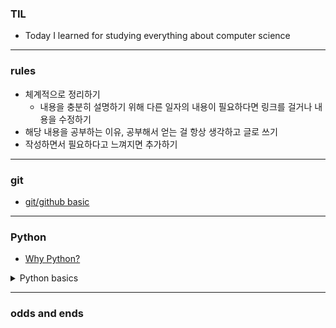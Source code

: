 ### TIL
- Today I learned for studying everything about computer science
---
### rules
- 체계적으로 정리하기
  - 내용을 충분히 설명하기 위해 다른 일자의 내용이 필요하다면 링크를 걸거나 내용을 수정하기
- 해당 내용을 공부하는 이유, 공부해서 얻는 걸 항상 생각하고 글로 쓰기
- 작성하면서 필요하다고 느껴지면 추가하기
---
### git
  - [git/github basic](https://github.com/FlashingFuture/TIL/blob/master/organized/git_github_basic.md)
---
### Python
  - [Why Python?](https://github.com/FlashingFuture/TIL/blob/master/organized/whyPython.md)
  <details>
  <summary>Python basics</summary>

  - [Python basic all-in one](https://github.com/FlashingFuture/TIL/blob/master/organized/python_basic.md)
  - [Python built-in Types](https://docs.python.org/3/library/stdtypes.html)
  - [Python operators](https://docs.python.org/3/library/operator.html)
  - [Python built-in functions](https://docs.python.org/3/library/functions.html)
  - [Python built-in exceptions](https://docs.python.org/3/library/exceptions.html)
  
  </details>
  
---
### odds and ends 